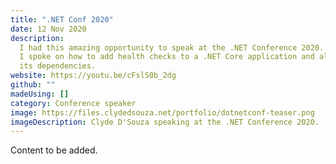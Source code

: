 ```yaml
---
title: ".NET Conf 2020"
date: 12 Nov 2020
description:
  I had this amazing opportunity to speak at the .NET Conference 2020.
  I spoke on how to add health checks to a .NET Core application and also include
  its dependencies.
website: https://youtu.be/cFslS0b_2dg
github: ""
madeUsing: []
category: Conference speaker
image: https://files.clydedsouza.net/portfolio/dotnetconf-teaser.png
imageDescription: Clyde D'Souza speaking at the .NET Conference 2020.
---
```


Content to be added.
